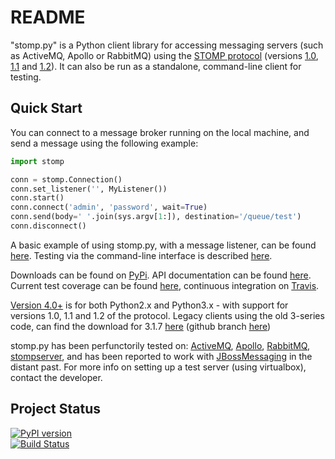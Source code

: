 README
======

"stomp.py" is a Python client library for accessing messaging servers (such as ActiveMQ, Apollo or RabbitMQ) using the [STOMP protocol](http://stomp.github.io) (versions [1.0](http://stomp.github.io/stomp-specification-1.0.html), [1.1](http://stomp.github.io/stomp-specification-1.1.html) and [1.2](http://stomp.github.io/stomp-specification-1.2.html)). It can also be run as a standalone, command-line client for testing.


Quick Start
-----------

You can connect to a message broker running on the local machine, and send a message using the following example:

```python
import stomp

conn = stomp.Connection()
conn.set_listener('', MyListener())
conn.start()
conn.connect('admin', 'password', wait=True)
conn.send(body=' '.join(sys.argv[1:]), destination='/queue/test')
conn.disconnect()
```

A basic example of using stomp.py, with a message listener, can be found [here](https://github.com/jasonrbriggs/stomp.py/wiki/Simple-Example). Testing via the command-line interface is described [here](https://github.com/jasonrbriggs/stomp.py/wiki/Command-Line-Access).

Downloads can be found on [PyPi](https://pypi.python.org/pypi/stomp.py).
API documentation can be found [here](http://jasonrbriggs.github.io/stomp.py/index.html). Current test coverage can be found [here](http://jasonrbriggs.github.io/stomp.py/htmlcov/), continuous integration on [Travis](https://travis-ci.org/jasonrbriggs/stomp.py).

[Version 4.0+](https://pypi.python.org/pypi/stomp.py) is for both Python2.x and Python3.x - with support for versions 1.0, 1.1 and 1.2 of the protocol.
Legacy clients using the old 3-series code, can find the download for 3.1.7 [here](https://pypi.python.org/pypi/stomp.py/3.1.7) (github branch [here](https://github.com/jasonrbriggs/stomp.py/tree/stomppy-3series))

stomp.py has been perfunctorily tested on: [ActiveMQ](http://activemq.apache.org/), [Apollo](http://activemq.apache.org/apollo/), [RabbitMQ](http://www.rabbitmq.com), [stompserver](http://stompserver.rubyforge.org), and has been reported to work with [JBossMessaging](http://www.jboss.org/jbossmessaging) in the distant past.
For more info on setting up a test server (using virtualbox), contact the developer.


Project Status
--------------

[![PyPI version](https://badge.fury.io/py/stomp.py.svg)](https://badge.fury.io/py/stomp.py)  
[![Build Status](https://travis-ci.org/jasonrbriggs/stomp.py.svg)](https://travis-ci.org/jasonrbriggs/stomp.py)
